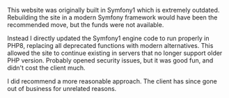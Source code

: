 This website was originally built in Symfony1 which is extremely outdated. 
Rebuilding the site in a modern Symfony framework would have been the recommended move, but the funds were not available. 

Instead I directly updated the Symfony1 engine code to run properly in PHP8, replacing all deprecated functions with modern alternatives.
This allowed the site to continue existing in servers that no longer support older PHP version. 
Probably opened security issues, but it was good fun, and didn't cost the client much.

I did recommend a more reasonable approach. The client has since gone out of business for unrelated reasons.
